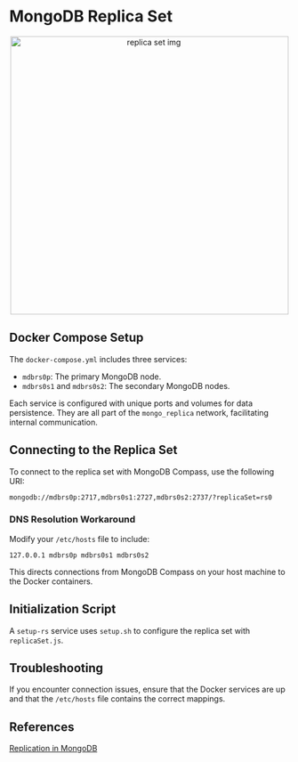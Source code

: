 # MongoDB Replica Set

<p align="center">
  <img src="https://www.mongodb.com/docs/manual/images/replica-set-read-preference-secondary.bakedsvg.svg" alt="replica set img" width="500"/>
</p>

## Docker Compose Setup

The `docker-compose.yml` includes three services:

- `mdbrs0p`: The primary MongoDB node.
- `mdbrs0s1` and `mdbrs0s2`: The secondary MongoDB nodes.

Each service is configured with unique ports and volumes for data persistence. They are all part of the `mongo_replica` network, facilitating internal communication.

## Connecting to the Replica Set

To connect to the replica set with MongoDB Compass, use the following URI:

```
mongodb://mdbrs0p:2717,mdbrs0s1:2727,mdbrs0s2:2737/?replicaSet=rs0
```

### DNS Resolution Workaround

Modify your `/etc/hosts` file to include:

```
127.0.0.1 mdbrs0p mdbrs0s1 mdbrs0s2
```

This directs connections from MongoDB Compass on your host machine to the Docker containers.

## Initialization Script

A `setup-rs` service uses `setup.sh` to configure the replica set with `replicaSet.js`.

## Troubleshooting

If you encounter connection issues, ensure that the Docker services are up and that the `/etc/hosts` file contains the correct mappings.

## References

[Replication in MongoDB](https://www.mongodb.com/docs/manual/replication/)
